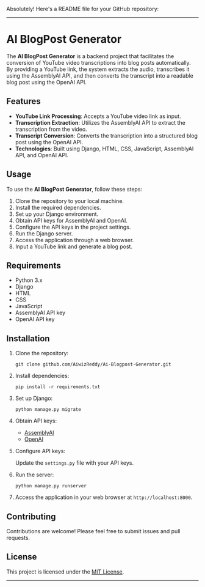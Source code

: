 Absolutely! Here's a README file for your GitHub repository:

---

# AI BlogPost Generator

The **AI BlogPost Generator** is a backend project that facilitates the conversion of YouTube video transcriptions into blog posts automatically. By providing a YouTube link, the system extracts the audio, transcribes it using the AssemblyAI API, and then converts the transcript into a readable blog post using the OpenAI API.

## Features

- **YouTube Link Processing**: Accepts a YouTube video link as input.
- **Transcription Extraction**: Utilizes the AssemblyAI API to extract the transcription from the video.
- **Transcript Conversion**: Converts the transcription into a structured blog post using the OpenAI API.
- **Technologies**: Built using Django, HTML, CSS, JavaScript, AssemblyAI API, and OpenAI API.

## Usage

To use the **AI BlogPost Generator**, follow these steps:

1. Clone the repository to your local machine.
2. Install the required dependencies.
3. Set up your Django environment.
4. Obtain API keys for AssemblyAI and OpenAI.
5. Configure the API keys in the project settings.
6. Run the Django server.
7. Access the application through a web browser.
8. Input a YouTube link and generate a blog post.

## Requirements

- Python 3.x
- Django
- HTML
- CSS
- JavaScript
- AssemblyAI API key
- OpenAI API key

## Installation

1. Clone the repository:

    ```
    git clone github.com/AiwizReddy/Ai-Blogpost-Generator.git
    ```

2. Install dependencies:

    ```
    pip install -r requirements.txt
    ```

3. Set up Django:

    ```
    python manage.py migrate
    ```

4. Obtain API keys:

    - [AssemblyAI](https://www.assemblyai.com/)
    - [OpenAI](https://openai.com/)

5. Configure API keys:

    Update the `settings.py` file with your API keys.

6. Run the server:

    ```
    python manage.py runserver
    ```

7. Access the application in your web browser at `http://localhost:8000`.

## Contributing

Contributions are welcome! Please feel free to submit issues and pull requests.

## License

This project is licensed under the [MIT License](LICENSE).

---
